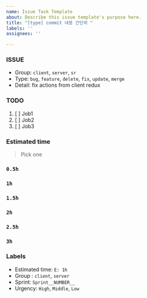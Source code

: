 ```yaml
---
name: Issue Task Template
about: Describe this issue template's purpose here.
title: "[type] commit 내용 간단히 "
labels: ''
assignees: ''

---
```


### ISSUE
- Group:  `client`, `server`, `sr`
- Type: `bug`, `feature`, `delete`, `fix`, `update`, `merge`
- Detail: fix actions from client redux

### TODO
1. [ ] Job1
2. [ ] Job2
3. [ ] Job3

### Estimated time
> Pick one
### `0.5h`
### `1h`
### `1.5h`
### `2h`
### `2.5h`
### `3h`

### Labels
- Estimated time: `E: 1h`
- Group : `client`, `server`
- Sprint: `Sprint__NUMBER__`
- Urgency: `High`, `Middle`, `Low`
